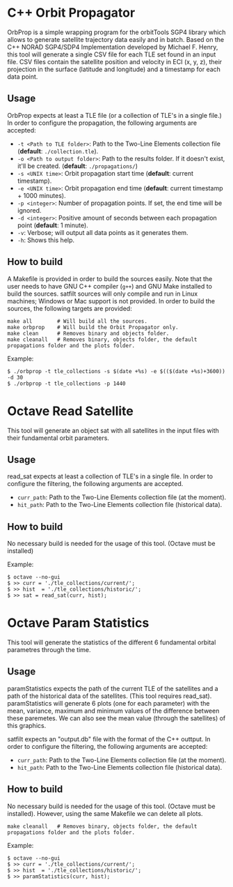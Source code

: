 # C++ Orbit Propagator

OrbProp is a simple wrapping program for the orbitTools SGP4 library which allows to generate satellite trajectory data easily and in batch. Based on the C++ NORAD SGP4/SDP4 Implementation developed by Michael F. Henry, this tool will generate a single CSV file for each TLE set found in an input file. CSV files contain the satellite position and velocity in ECI (x, y, z), their projection in the surface (latitude and longitude) and a timestamp for each data point.

## Usage

OrbProp expects at least a TLE file (or a collection of TLE's in a single file.) In order to configure the propagation, the following arguments are accepted:

* `-t <Path to TLE folder>`: Path to the Two-Line Elements collection file (**default**: `./collection.tle`).
* `-o <Path to output folder>`: Path to the results folder. If it doesn't exist, it'll be created. (**default**: `./propagations/`)
* `-s <UNIX time>`: Orbit propagation start time (**default**: current timestamp).
* `-e <UNIX time>`: Orbit propagation end time (**default**: current timestamp + 1000 minutes).
* `-p <integer>`: Number of propagation points. If set, the end time will be ignored.
* `-d <integer>`: Positive amount of seconds between each propagation point (**default**: 1 minute).
* `-v`: Verbose; will output all data points as it generates them.
* `-h`: Shows this help.

## How to build

A Makefile is provided in order to build the sources easily. Note that the user needs to have GNU C++ compiler (`g++`) and GNU Make installed to build the sources. satfilt sources will only compile and run in Linux machines; Windows or Mac support is not provided. In order to build the sources, the following targets are provided:

    make all        # Will build all the sources.	
    make orbprop    # Will build the Orbit Propagator only.
    make clean      # Removes binary and objects folder.
    make cleanall   # Removes binary, objects folder, the default propagations folder and the plots folder.

Example:

    $ ./orbprop -t tle_collections -s $(date +%s) -e $(($(date +%s)+3600)) -d 30
    $ ./orbprop -t tle_collections -p 1440

# Octave Read Satellite

This tool will generate an object sat with all satellites in the input files with their fundamental orbit parameters.

## Usage

read_sat expects at least a collection of TLE's in a single file. In order to configure the filtering, the following arguments are accepted.

 *  `curr_path`: Path to the Two-Line Elements collection file (at the moment).
 *  `hit_path`: Path to the Two-Line Elements collection file (historical data).

## How to build

No necessary build is needed for the usage of this tool. (Octave must be installed)

Example:

    $ octave --no-gui
    $ >> curr = './tle_collections/current/';
    $ >> hist  = './tle_collections/historic/';
    $ >> sat = read_sat(curr, hist);

# Octave Param Statistics

This tool will generate the statistics of the different 6 fundamental orbital parametres through the time.

## Usage

paramStatistics expects the path of the current TLE of the satellites and a path of the historical data of the satellites. (This tool requires read_sat).
paramStatistics will generate 6 plots (one for each parameter) with the mean, variance, maximum and minimum values of the difference between these paremetes. We can also see the mean value (through the satellites) of this graphics.

satfilt expects an "output.db" file with the format of the C++ outtput. In order to configure the filtering, the following arguments are accepted:

 *  `curr_path`: Path to the Two-Line Elements collection file (at the moment).
 *  `hit_path`: Path to the Two-Line Elements collection file (historical data).

## How to build

No necessary build is needed for the usage of this tool. (Octave must be installed). However, using the same Makefile we can delete all plots.

    make cleanall   # Removes binary, objects folder, the default propagations folder and the plots folder.

Example:

    $ octave --no-gui
    $ >> curr = './tle_collections/current/';
    $ >> hist  = './tle_collections/historic/';
    $ >> paramStatistics(curr, hist);





